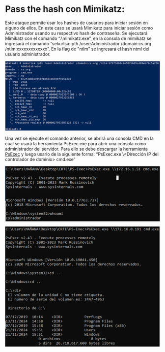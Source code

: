 # Pass the hash con Mimikatz:

Este ataque permite usar los hashes de usuarios para iniciar sesión en alguno de ellos. En este caso se usará Mimikatz para iniciar sesión como Administrador usando su respectivo hash de contraseña.
Se ejecutará Mimikatz con el comando “.\mimikatz.exe”, en la consola de mimikatz se ingresará el comando “sekurlsa::pth /user:Administrador /domain:cs.org /ntlm:xxxxxxxxxxxxx”. En la flag de "ntlm" se ingresará el hash ntml del usuario administrador.

![alt text](https://github.com/Karovil/Active-Directory/blob/Yon-Roa/Cap1.png)

Una vez se ejecute el comando anterior, se abrirá una consola CMD en la cual se usará la herramienta PsExec.exe para abrir una consola como administrador del servidor. Para ello se debe descargar la herramienta [PsExec](https://download.sysinternals.com/files/PSTools.zip) y luego usarlo de la siguiente forma: “PsExec.exe \\<Dirección IP del controlador de dominio> cmd.exe”

![alt text](https://github.com/Karovil/Active-Directory/blob/Yon-Roa/Cap2.png)

![alt text](https://github.com/Karovil/Active-Directory/blob/Yon-Roa/Cap3.png)
